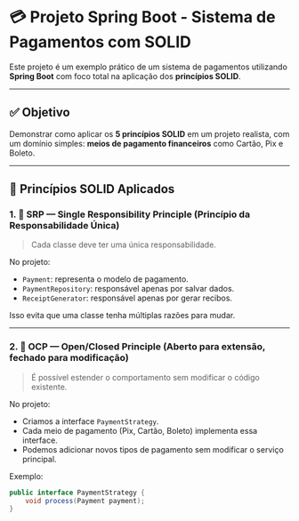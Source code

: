 # 💳 Projeto Spring Boot - Sistema de Pagamentos com SOLID

Este projeto é um exemplo prático de um sistema de pagamentos utilizando **Spring Boot** com foco total na aplicação dos **princípios SOLID**.

---

## ✅ Objetivo

Demonstrar como aplicar os **5 princípios SOLID** em um projeto realista, com um domínio simples: **meios de pagamento financeiros** como Cartão, Pix e Boleto.

---

## 🧱 Princípios SOLID Aplicados

### 1. 🧩 SRP — Single Responsibility Principle (Princípio da Responsabilidade Única)

> Cada classe deve ter uma única responsabilidade.

No projeto:

- `Payment`: representa o modelo de pagamento.
- `PaymentRepository`: responsável apenas por salvar dados.
- `ReceiptGenerator`: responsável apenas por gerar recibos.

Isso evita que uma classe tenha múltiplas razões para mudar.

---

### 2. 🚪 OCP — Open/Closed Principle (Aberto para extensão, fechado para modificação)

> É possível estender o comportamento sem modificar o código existente.

No projeto:

- Criamos a interface `PaymentStrategy`.
- Cada meio de pagamento (Pix, Cartão, Boleto) implementa essa interface.
- Podemos adicionar novos tipos de pagamento sem modificar o serviço principal.

Exemplo:
```java
public interface PaymentStrategy {
    void process(Payment payment);
}
